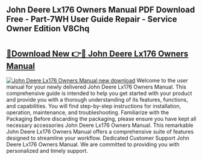## John Deere Lx176 Owners Manual PDF Download Free - Part-7WH User Guide Repair - Service Owner Edition V8Chq

# <h2><a href="http://bc20714.oget.top/?id=John+Deere+Lx176+Owners+Manual">🔗Download New 👉🔴 John Deere Lx176 Owners Manual</a></h2>

[![John Deere Lx176 Owners Manual new download](https://i.imgur.com/5g1atiW.png)](http://bc20714.oget.top/?id=John+Deere+Lx176+Owners+Manual)
Welcome to the user manual for your newly delivered John Deere Lx176 Owners Manual. This comprehensive guide is intended to help you get started with your product and provide you with a thorough understanding of its features, functions, and capabilities. You will find step-by-step instructions for installation, operation, maintenance, and troubleshooting. Familiarize with the Packaging Before discarding the packaging, please ensure you have kept all necessary accessories John Deere Lx176 Owners Manual. This remarkable John Deere Lx176 Owners Manual offers a comprehensive suite of features designed to streamline your workflow. Dedicated Customer Support John Deere Lx176 Owners Manual. We are committed to providing you with personalized and timely support.
